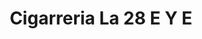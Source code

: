 ---
title: "Cigarreria La 28 E Y E"
url: /barrios-unidos/cigarreria-la-28-e-y-e/
shop: Lebensmittel
---